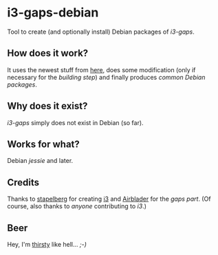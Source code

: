 # i3-gaps-debian
Tool to create (and optionally install) Debian packages of _i3-gaps_.

## How does it work?
It uses the newest stuff from [here](https://github.com/Airblader/i3),
does some modification (only if necessary for the _building step_)
and finally produces _common Debian packages_.

## Why does it exist?
_i3-gaps_ simply does not exist in Debian (so far).

## Works for what?
Debian _jessie_ and later.

## Credits
Thanks to [stapelberg](https://github.com/stapelberg) for creating
[i3](http://i3wm.org/) and [Airblader](https://github.com/Airblader)
for the _gaps part_.  (Of course, also thanks to _anyone_ contributing to _i3_.)

## Beer
Hey, I'm [thirsty](http://gunbomber.org/donation.html) like hell... _;-)_
